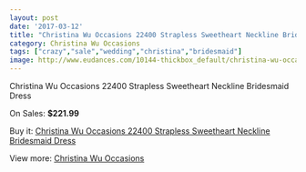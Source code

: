 ```yaml
---
layout: post
date: '2017-03-12'
title: "Christina Wu Occasions 22400 Strapless Sweetheart Neckline Bridesmaid Dress"
category: Christina Wu Occasions
tags: ["crazy","sale","wedding","christina","bridesmaid"]
image: http://www.eudances.com/10144-thickbox_default/christina-wu-occasions-22400-strapless-sweetheart-neckline-bridesmaid-dress.jpg
---
```

Christina Wu Occasions 22400 Strapless Sweetheart Neckline Bridesmaid Dress

On Sales: **$221.99**
<a href="https://www.eudances.com/en/christina-wu-occasions/3325-christina-wu-occasions-22400-strapless-sweetheart-neckline-bridesmaid-dress.html"><amp-img layout="responsive" width="600" height="600" src="//www.eudances.com/10144-thickbox_default/christina-wu-occasions-22400-strapless-sweetheart-neckline-bridesmaid-dress.jpg" alt="Christina Wu Occasions 22400 Strapless Sweetheart Neckline Bridesmaid Dress 0" /></a>
<a href="https://www.eudances.com/en/christina-wu-occasions/3325-christina-wu-occasions-22400-strapless-sweetheart-neckline-bridesmaid-dress.html"><amp-img layout="responsive" width="600" height="600" src="//www.eudances.com/10147-thickbox_default/christina-wu-occasions-22400-strapless-sweetheart-neckline-bridesmaid-dress.jpg" alt="Christina Wu Occasions 22400 Strapless Sweetheart Neckline Bridesmaid Dress 1" /></a>
<a href="https://www.eudances.com/en/christina-wu-occasions/3325-christina-wu-occasions-22400-strapless-sweetheart-neckline-bridesmaid-dress.html"><amp-img layout="responsive" width="600" height="600" src="//www.eudances.com/10146-thickbox_default/christina-wu-occasions-22400-strapless-sweetheart-neckline-bridesmaid-dress.jpg" alt="Christina Wu Occasions 22400 Strapless Sweetheart Neckline Bridesmaid Dress 2" /></a>
<a href="https://www.eudances.com/en/christina-wu-occasions/3325-christina-wu-occasions-22400-strapless-sweetheart-neckline-bridesmaid-dress.html"><amp-img layout="responsive" width="600" height="600" src="//www.eudances.com/10145-thickbox_default/christina-wu-occasions-22400-strapless-sweetheart-neckline-bridesmaid-dress.jpg" alt="Christina Wu Occasions 22400 Strapless Sweetheart Neckline Bridesmaid Dress 3" /></a>

Buy it: [Christina Wu Occasions 22400 Strapless Sweetheart Neckline Bridesmaid Dress](https://www.eudances.com/en/christina-wu-occasions/3325-christina-wu-occasions-22400-strapless-sweetheart-neckline-bridesmaid-dress.html "Christina Wu Occasions 22400 Strapless Sweetheart Neckline Bridesmaid Dress")

View more: [Christina Wu Occasions](https://www.eudances.com/en/59-christina-wu-occasions "Christina Wu Occasions")
